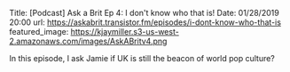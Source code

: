 Title: [Podcast] Ask a Brit Ep 4: I don't know who that is!
Date: 01/28/2019 20:00
url: https://askabrit.transistor.fm/episodes/i-dont-know-who-that-is
featured_image: https://kjaymiller.s3-us-west-2.amazonaws.com/images/AskABritv4.png

In this episode, I ask Jamie if UK is still the beacon of world pop culture?

